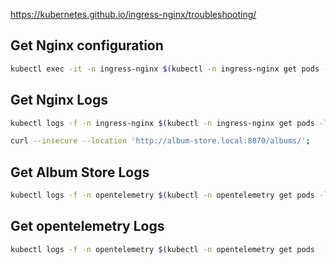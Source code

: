 
https://kubernetes.github.io/ingress-nginx/troubleshooting/

## Get Nginx configuration
```bash
kubectl exec -it -n ingress-nginx $(kubectl -n ingress-nginx get pods -l app.kubernetes.io/name=ingress-nginx -o jsonpath="{.items[0].metadata.name}") -- cat /etc/nginx/nginx.conf > nginx.conf
```

## Get Nginx Logs
```bash
kubectl logs -f -n ingress-nginx $(kubectl -n ingress-nginx get pods -l app.kubernetes.io/name=ingress-nginx -o jsonpath="{.items[0].metadata.name}")
```

```bash
curl --insecure --location 'http://album-store.local:8070/albums/'; 
```

## Get Album Store Logs 

```bash
kubectl logs -f -n opentelemetry $(kubectl -n opentelemetry get pods -l app.kubernetes.io/name=album-store -o jsonpath="{.items[0].metadata.name}")
```

## Get opentelemetry Logs

```bash
kubectl logs -f -n opentelemetry $(kubectl -n opentelemetry get pods  -l app.kubernetes.io/name=opentelemetry-collector -o jsonpath="{.items[0].metadata.name}")
```
